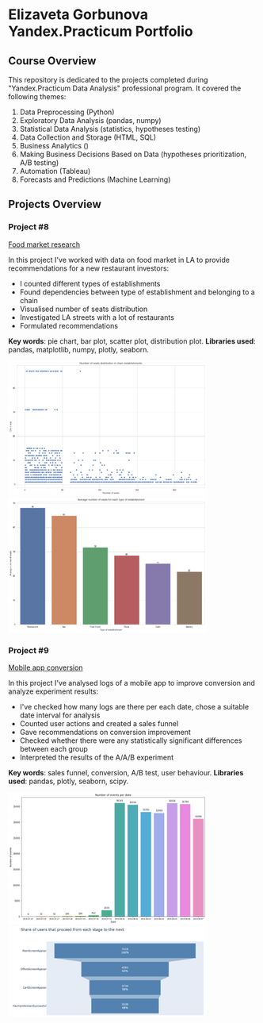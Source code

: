 # Elizaveta Gorbunova Yandex.Practicum Portfolio
## Course Overview
This repository is dedicated to the projects completed during "Yandex.Practicum Data Analysis" professional program. 
It covered the following themes:
1. Data Preprocessing (Python)
2. Exploratory Data Analysis (pandas, numpy)
3. Statistical Data Analysis (statistics, hypotheses testing)
4. Data Collection and Storage (HTML, SQL)
5. Business Analytics ()
6. Making Business Decisions Based on Data (hypotheses prioritization, A/B testing)
7. Automation (Tableau)
8. Forecasts and Predictions (Machine Learning)

## Projects Overview
 ### Project #8
 
 [Food market research](https://github.com/artefazosya/yandex-practicum/blob/main/08_Food_market_research/08_Food_market_research.ipynb)
 
 In this project I've worked with data on food market in LA to provide recommendations for a new restaurant investors:
 * I counted different types of establishments
 * Found dependencies between type of establishment and belonging to a chain
 * Visualised number of seats distribution
 * Investigated LA streets with a lot of restaurants
 * Formulated recommendations 
 
**Key words**: pie chart, bar plot, scatter plot, distribution plot. **Libraries used**: pandas, matplotlib, numpy, plotly, seaborn.

<img src="images/08_seats.png" alt="drawing" width="400"/>
<img src="images/08_barplot.png" alt="drawing" width="400"/>

 ### Project #9
 
 [Mobile app conversion](https://nbviewer.jupyter.org/github/artefazosya/yandex-practicum/blob/bf518d04cd31bf8bb81d7a34cd361fb2e9eb54bf/09_Mobile_app_conversion/09_Mobile_app_conversion.ipynb)
 
 In this project I've analysed logs of a mobile app to improve conversion and analyze experiment results:
 * I've checked how many logs are there per each date, chose a suitable date interval for analysis
 * Counted user actions and created a sales funnel
 * Gave recommendations on conversion improvement
 * Checked whether there were any statistically significant differences between each group
 * Interpreted the results of the A/A/B experiment
 
**Key words**: sales funnel, conversion, A/B test, user behaviour. **Libraries used**: pandas, plotly, seaborn, scipy.

<img src="images/events%20per%20date.png" alt="drawing" width="400"/>
<img src="images/funnel.png" alt="drawing" width="400"/>




 

